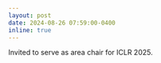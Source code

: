 ```yaml
---
layout: post
date: 2024-08-26 07:59:00-0400
inline: true
---
```

Invited to serve as area chair for ICLR 2025.